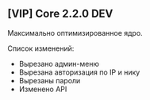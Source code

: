 ## [VIP] Core 2.2.0 DEV

Максимально оптимизированное ядро.

Список изменений:

- Вырезано админ-меню
- Вырезана авторизация по IP и нику
- Вырезаны пароли
- Изменено API
